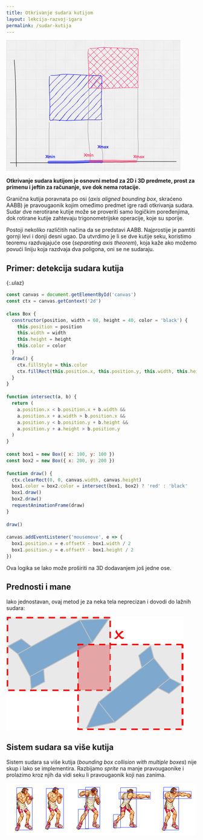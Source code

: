 ```yaml
---
title: Otkrivanje sudara kutijom
layout: lekcija-razvoj-igara
permalink: /sudar-kutija
---
```


![](/images/razvoj-igara/aabb_test.png)

**Otkrivanje sudara kutijom je osnovni metod za 2D i 3D predmete, prost za primenu i jeftin za računanje, sve dok nema rotacije.**

Granična kutija poravnata po osi (*axis aligned bounding box*, skraćeno AABB) je pravougaonik kojim omeđimo predmet igre radi otkrivanja sudara. Sudar dve nerotirane kutije može se proveriti samo logičkim poređenjima, dok rotirane kutije zahtevaju trigonometrijske operacije, koje su sporije.

Postoji nekoliko različitih načina da se predstavi AABB. Najprostije je pamtiti gornji levi i donji desni ugao. Da utvrdimo je li se dve kutije seku, koristimo teoremu razdvajajuće ose (*separating axis theorem*), koja kaže ako možemo povući liniju koja razdvaja dva poligona, oni se ne sudaraju. 

## Primer: detekcija sudara kutija

{:.ulaz}
```js
const canvas = document.getElementById('canvas')
const ctx = canvas.getContext('2d')

class Box {
  constructor(position, width = 60, height = 40, color = 'black') {
    this.position = position
    this.width = width
    this.height = height
    this.color = color
  }
  draw() {
    ctx.fillStyle = this.color
    ctx.fillRect(this.position.x, this.position.y, this.width, this.height)
  }
}

function intersect(a, b) {
  return (
    a.position.x < b.position.x + b.width &&
    a.position.x + a.width > b.position.x &&
    a.position.y < b.position.y + b.height &&
    a.position.y + a.height > b.position.y
  )
}

const box1 = new Box({ x: 100, y: 100 })
const box2 = new Box({ x: 200, y: 200 })

function draw() {
  ctx.clearRect(0, 0, canvas.width, canvas.height)
  box1.color = box2.color = intersect(box1, box2) ? 'red' : 'black'
  box1.draw()
  box2.draw()
  requestAnimationFrame(draw)
}

draw()

canvas.addEventListener('mousemove', e => {
  box1.position.x = e.offsetX - box1.width / 2
  box1.position.y = e.offsetY - box1.height / 2
})
```

Ova logika se lako može proširiti na 3D dodavanjem još jedne ose. 

## Prednosti i mane

Iako jednostavan, ovaj metod je za neka tela neprecizan i dovodi do lažnih sudara:

![](/images/razvoj-igara/lazna-kolizija.png)

## Sistem sudara sa više kutija

Sistem sudara sa više kutija (*bounding box collision with multiple boxes*) nije skup i lako se implementira. Razbijamo *sprite* na manje pravougaonike i prolazimo kroz njih da vidi seku li pravougaonik koji nas zanima.

![](/images/razvoj-igara/multiple-boxes.png)
